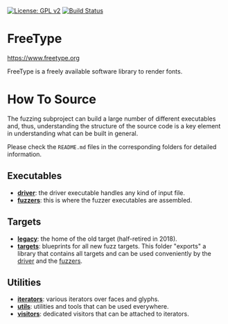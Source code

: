 [![License: GPL v2](https://img.shields.io/badge/License-GPL%20v2-blue.svg)](https://www.gnu.org/licenses/old-licenses/gpl-2.0.en.html)
[![Build Status](https://travis-ci.com/freetype/freetype2-testing.svg?branch=master)](https://travis-ci.com/freetype/freetype2-testing)

# FreeType

https://www.freetype.org

FreeType is a freely available software library to render fonts.

# How To Source

The fuzzing subproject can build a large number of different executables and,
thus, understanding the structure of the source code is a key element in
understanding what can be built in general.

Please check the `README.md` files in the corresponding folders for detailed
information.

## Executables

- [**driver**](driver):   the driver executable handles any kind of input
                          file.
- [**fuzzers**](fuzzers): this is where the fuzzer executables are assembled.

## Targets

- [**legacy**](legacy):   the home of the old target (half-retired in 2018).
- [**targets**](targets): blueprints for all new fuzz targets.  This folder
                          "exports" a library that contains all targets and
                          can be used conveniently by the [driver](driver) and
                          the [fuzzers](fuzzers).

## Utilities

- [**iterators**](iterators):  various iterators over faces and glyphs.
- [**utils**](utils):          utilities and tools that can be used 
                               everywhere.
- [**visitors**](visitors):    dedicated visitors that can be attached to
                               iterators.

